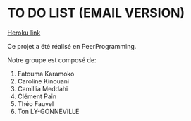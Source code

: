 # TO DO LIST (EMAIL VERSION)

[logo]: https://www.pressmyweb.com/wp-content/uploads/2013/10/Email-perf_blog1.jpg "Logo"

[Heroku link](https://www.google.com)

Ce projet a été réalisé en PeerProgramming.

Notre groupe est composé de:
1. Fatouma Karamoko
2. Caroline Kinouani
3. Camillia Meddahi
4. Clément Pain
5. Théo Fauvel
6. Ton LY-GONNEVILLE